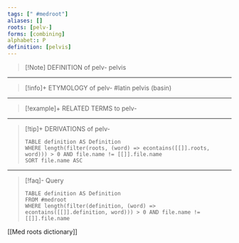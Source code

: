 ```yaml
---
tags: [" #medroot"]
aliases: []
roots: [pelv-]
forms: [combining]
alphabet:: P
definition: [pelvis]
---
```

>[!Note] DEFINITION of pelv-
>pelvis
_____
>[!info]+ ETYMOLOGY of pelv-
>#latin pelvis (basin)
_____
>[!example]+ RELATED TERMS to pelv-
>
_____
>[!tip]+ DERIVATIONS of pelv-
>```dataview
>TABLE definition AS Definition 
>WHERE length(filter(roots, (word) => econtains([[]].roots, word))) > 0 AND file.name != [[]].file.name
>SORT file.name ASC
>```
___
>[!faq]- Query
>```dataview
>TABLE definition AS Definition
>FROM #medroot
>WHERE length(filter(definition, (word) => econtains([[]].definition, word))) > 0 AND file.name != [[]].file.name
>```

[[Med roots dictionary]]